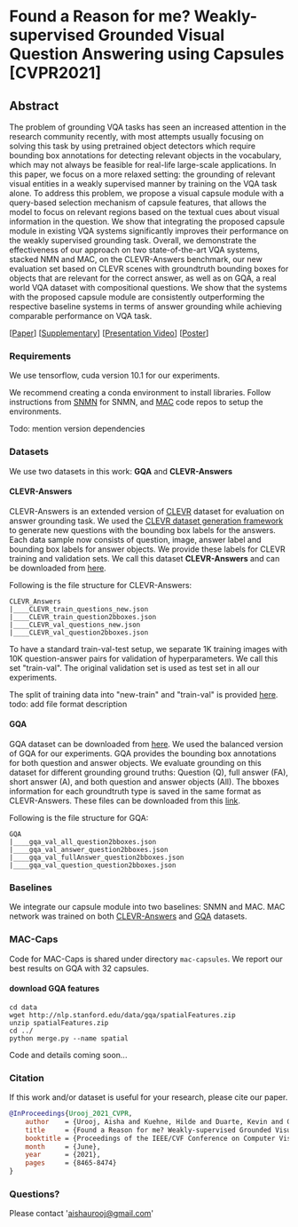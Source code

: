 # Found a Reason for me? Weakly-supervised Grounded Visual Question Answering using Capsules [CVPR2021]

## Abstract
The problem of grounding VQA tasks has seen an increased attention in the research community recently, with most attempts usually focusing on solving this task by using pretrained object detectors which require bounding box annotations for detecting relevant objects in the vocabulary, which may not always be feasible for real-life large-scale applications.
In this paper, we focus on a more relaxed setting: the grounding of relevant visual entities in a weakly supervised manner by training on the VQA task alone. To address this problem, we propose a visual capsule module with a query-based selection mechanism of capsule features, that allows the model to focus on relevant regions based on the textual cues about visual information in the question. We show that integrating the proposed capsule module in existing VQA systems significantly improves their performance on the weakly supervised grounding task. Overall, we demonstrate the effectiveness of our approach on two state-of-the-art VQA systems, stacked NMN and MAC, on the CLEVR-Answers benchmark, our new evaluation set based on CLEVR scenes with groundtruth bounding boxes for objects that are relevant for the correct answer, as well as on GQA, a real world VQA dataset with compositional questions. We show that the systems with the proposed capsule module are consistently outperforming the respective baseline systems in terms of answer grounding while achieving comparable performance on VQA task.

[[Paper](https://www.crcv.ucf.edu/wp-content/uploads/2018/11/Found-a-Reason-for-me.pdf)] [[Supplementary](https://www.crcv.ucf.edu/wp-content/uploads/2018/11/Found-a-Reason-for-me_Supp.pdf)] [[Presentation Video](https://www.crcv.ucf.edu/wp-content/uploads/2018/11/cvpr_2021_5min.mp4)] [[Poster](https://www.crcv.ucf.edu/wp-content/uploads/2018/11/cvpr21_poster_v2.pdf)]

<!---
### Qualitative Results
!to be added.
--->


### Requirements
We use tensorflow, cuda version 10.1 for our experiments. 

We recommend creating a conda environment to install libraries.
Follow instructions from [SNMN](https://github.com/ronghanghu/snmn) for SNMN, and [MAC](https://github.com/stanfordnlp/mac-network/tree/master) code repos to setup the environments. 

Todo: mention version dependencies

### Datasets
We use two datasets in this work: **GQA** and **CLEVR-Answers**

#### CLEVR-Answers
CLEVR-Answers is an extended version of [CLEVR](https://cs.stanford.edu/people/jcjohns/clevr/) dataset for evaluation on answer grounding task. 
We used the [CLEVR dataset generation framework](https://github.com/facebookresearch/clevr-dataset-gen/blob/master/question_generation/README.md) to generate new questions with the bounding box labels for the answers. Each data sample now consists of question, image, answer label and bounding box labels for answer objects.
We provide these labels for CLEVR training and validation sets. 
We call this dataset **CLEVR-Answers** and can be downloaded from [here](https://1drv.ms/u/s!AtxSFigVVA5JhPUP9Pb7xcBFQ5m7rQ?e=wQuzf7).

Following is the file structure for CLEVR-Answers:
```
CLEVR_Answers
|____CLEVR_train_questions_new.json
|____CLEVR_train_question2bboxes.json
|____CLEVR_val_questions_new.json
|____CLEVR_val_question2bboxes.json

```
To have a standard train-val-test setup, we separate 1K training images with 10K question-answer pairs for validation of hyperparameters. We call this set "train-val".
The original validation set is used as test set in all our experiments.

The split of training data into "new-train" and "train-val" is provided [here](https://1drv.ms/u/s!AtxSFigVVA5JhPUQa3fKWdCKZFcyWA?e=x8ryKH).
todo: add file format description

#### GQA
GQA dataset can be downloaded from [here](https://cs.stanford.edu/people/dorarad/gqa/download.html). 
We used the balanced version of GQA for our experiments. 
GQA provides the bounding box annotations for both question and answer objects. We evaluate grounding on this dataset for different grounding ground truths: Question (Q), full answer (FA), short answer (A), and both question and answer objects (All). The bboxes information for each groundtruth type is saved in the same format as CLEVR-Answers. These files can be downloaded from this [link](https://1drv.ms/u/s!AtxSFigVVA5JhPUVHmUpAC7oI7wE5A?e=BX9sLA).

Following is the file structure for GQA:
```
GQA
|____gqa_val_all_question2bboxes.json
|____gqa_val_answer_question2bboxes.json
|____gqa_val_fullAnswer_question2bboxes.json
|____gqa_val_question_question2bboxes.json

```

### Baselines
We integrate our capsule module into two baselines: SNMN and MAC. 
MAC network was trained on both [CLEVR-Answers](https://github.com/stanfordnlp/mac-network/tree/master) and [GQA](https://github.com/stanfordnlp/mac-network/tree/gqa) datasets.

### MAC-Caps
Code for MAC-Caps is shared under directory `mac-capsules`. We report our best results on GQA with 32 capsules. 

#### download GQA features

```
cd data
wget http://nlp.stanford.edu/data/gqa/spatialFeatures.zip
unzip spatialFeatures.zip
cd ../
python merge.py --name spatial 
```

Code and details coming soon...

### Citation
If this work and/or dataset is useful for your research, please cite our paper.

```bibtex
@InProceedings{Urooj_2021_CVPR,
    author    = {Urooj, Aisha and Kuehne, Hilde and Duarte, Kevin and Gan, Chuang and Lobo, Niels and Shah, Mubarak},
    title     = {Found a Reason for me? Weakly-supervised Grounded Visual Question Answering using Capsules},
    booktitle = {Proceedings of the IEEE/CVF Conference on Computer Vision and Pattern Recognition (CVPR)},
    month     = {June},
    year      = {2021},
    pages     = {8465-8474}
}
```

### Questions?
Please contact 'aishaurooj@gmail.com'


